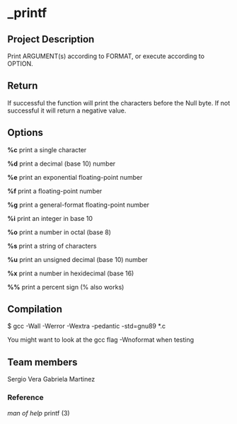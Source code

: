 # _printf

## Project Description

Print ARGUMENT(s) according to FORMAT, or execute according to OPTION.

## Return

If successful the function will print the characters before the Null byte.
If not successful it will return a negative value.

## Options

**%c**
 print a single character

**%d**
 print a decimal (base 10) number

**%e**
 print an exponential floating-point number

**%f**
 print a floating-point number

**%g**
 print a general-format floating-point number

**%i**
 print an integer in base 10

**%o**
 print a number in octal (base 8)

**%s**
 print a string of characters

**%u**
 print an unsigned decimal (base 10) number

**%x**
 print a number in hexidecimal (base 16)

**%%**
 print a percent sign (\% also works)

## Compilation

$ gcc -Wall -Werror -Wextra -pedantic -std=gnu89 *.c

You might want to look  at the gcc flag -Wnoformat when testing

## Team members
Sergio Vera
Gabriela Martinez

### Reference
*man of help*
printf (3)

